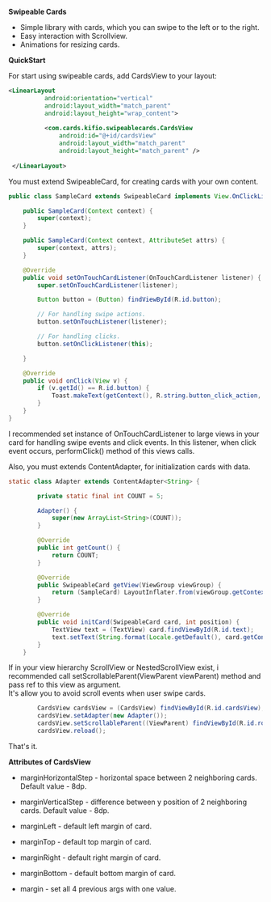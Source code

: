 **Swipeable Cards**

* Simple library with cards, which you can swipe to the left or to the right.
* Easy interaction with Scrollview.
* Animations for resizing cards.

**QuickStart**

For start using swipeable cards, add CardsView to your layout:

```xml
<LinearLayout
          android:orientation="vertical"
          android:layout_width="match_parent"
          android:layout_height="wrap_content">
  
          <com.cards.kifio.swipeablecards.CardsView
              android:id="@+id/cardsView"
              android:layout_width="match_parent"
              android:layout_height="match_parent" />
              
 </LinearLayout>
```

You must extend SwipeableCard, for creating cards with your own content.

```java
public class SampleCard extends SwipeableCard implements View.OnClickListener {

    public SampleCard(Context context) {
        super(context);
    }

    public SampleCard(Context context, AttributeSet attrs) {
        super(context, attrs);
    }

    @Override
    public void setOnTouchCardListener(OnTouchCardListener listener) {
        super.setOnTouchCardListener(listener);

        Button button = (Button) findViewById(R.id.button);

        // For handling swipe actions.
        button.setOnTouchListener(listener);

        // For handling clicks.
        button.setOnClickListener(this);

    }

    @Override
    public void onClick(View v) {
        if (v.getId() == R.id.button) {
            Toast.makeText(getContext(), R.string.button_click_action, Toast.LENGTH_SHORT).show();
        }
    }
}
```

I recommended set instance of OnTouchCardListener to large views in your card for handling swipe events and click events. 
In this listener, when click event occurs, performClick() method of this views calls. 

Also, you must extends ContentAdapter, for initialization cards with data.

```java
static class Adapter extends ContentAdapter<String> {

        private static final int COUNT = 5;

        Adapter() {
            super(new ArrayList<String>(COUNT));
        }

        @Override
        public int getCount() {
            return COUNT;
        }

        @Override
        public SwipeableCard getView(ViewGroup viewGroup) {
            return (SampleCard) LayoutInflater.from(viewGroup.getContext()).inflate(R.layout.v_card, viewGroup, false);
        }

        @Override
        public void initCard(SwipeableCard card, int position) {
            TextView text = (TextView) card.findViewById(R.id.text);
            text.setText(String.format(Locale.getDefault(), card.getContext().getString(R.string.card_text), position));
        }
    }
```

If in your view hierarchy ScrollView or NestedScrollView exist, 
i recommended call setScrollableParent(ViewParent viewParent) method and pass ref to this view as argument.  
It's allow you to avoid scroll events when user swipe cards.

```java
        CardsView cardsView = (CardsView) findViewById(R.id.cardsView);
        cardsView.setAdapter(new Adapter());
        cardsView.setScrollableParent((ViewParent) findViewById(R.id.root));
        cardsView.reload();
```

That's it.

**Attributes of CardsView**

* marginHorizontalStep - horizontal space between 2 neighboring cards. Default value - 8dp.
* marginVerticalStep - difference between y position of 2 neighboring cards. Default value - 8dp.

* marginLeft - default left margin of card.
* marginTop - default top margin of card.
* marginRight - default right margin of card.
* marginBottom - default bottom margin of card.

* margin - set all 4 previous args with one value.




